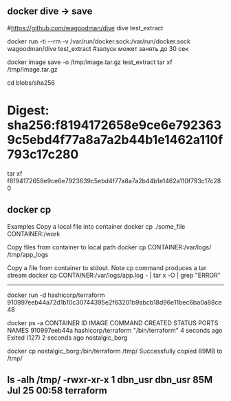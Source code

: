 ## docker dive -> save

#https://github.com/wagoodman/dive
dive test_extract

docker run -ti --rm  -v /var/run/docker.sock:/var/run/docker.sock wagoodman/dive  test_extract  #запуск может занять до 30 сек

docker image save -o /tmp/image.tar.gz test_extract 
tar xf /tmp/image.tar.gz

cd blobs/sha256

# Digest: sha256:f8194172658e9ce6e7923639c5ebd4f77a8a7a2b44b1e1462a110f793c17c280

tar xf f8194172658e9ce6e7923639c5ebd4f77a8a7a2b44b1e1462a110f793c17c280


## docker cp

Examples
Copy a local file into container
 docker cp ./some_file CONTAINER:/work

Copy files from container to local path
 docker cp CONTAINER:/var/logs/ /tmp/app_logs

Copy a file from container to stdout. Note cp command produces a tar stream
 docker cp CONTAINER:/var/logs/app.log - | tar x -O | grep "ERROR"

---

docker run -d hashicorp/terraform
910997eeb44a72d1b10c30744395e2f63201b9abcb18d96e11bec6ba0a88ce48

docker ps -a
CONTAINER ID   IMAGE                           COMMAND                  CREATED         STATUS                       PORTS                                 NAMES
910997eeb44a   hashicorp/terraform             "/bin/terraform"         4 seconds ago   Exited (127) 2 seconds ago                                         nostalgic_borg

docker cp nostalgic_borg:/bin/terraform /tmp/
Successfully copied 89MB to /tmp/

ls -alh /tmp/
-rwxr-xr-x  1 dbn_usr dbn_usr  85M Jul 25 00:58 terraform
------------------------------------------

